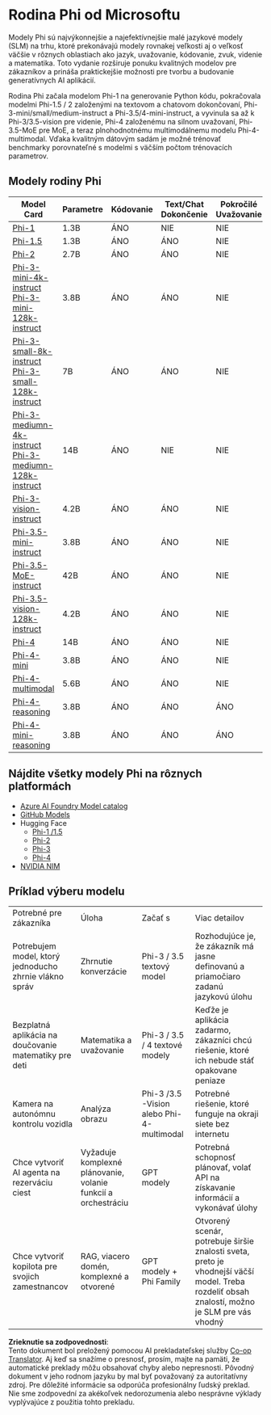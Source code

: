 <!--
CO_OP_TRANSLATOR_METADATA:
{
  "original_hash": "b5d936ffe4dfbab2244f6eb21b11f3b3",
  "translation_date": "2025-05-09T08:12:53+00:00",
  "source_file": "md/01.Introduction/01/01.PhiFamily.md",
  "language_code": "sk"
}
-->
# Rodina Phi od Microsoftu

Modely Phi sú najvýkonnejšie a najefektívnejšie malé jazykové modely (SLM) na trhu, ktoré prekonávajú modely rovnakej veľkosti aj o veľkosť väčšie v rôznych oblastiach ako jazyk, uvažovanie, kódovanie, zvuk, videnie a matematika. Toto vydanie rozširuje ponuku kvalitných modelov pre zákazníkov a prináša praktickejšie možnosti pre tvorbu a budovanie generatívnych AI aplikácií.

Rodina Phi začala modelom Phi-1 na generovanie Python kódu, pokračovala modelmi Phi-1.5 / 2 založenými na textovom a chatovom dokončovaní, Phi-3-mini/small/medium-instruct a Phi-3.5/4-mini-instruct, a vyvinula sa až k Phi-3/3.5-vision pre videnie, Phi-4 založenému na silnom uvažovaní, Phi-3.5-MoE pre MoE, a teraz plnohodnotnému multimodálnemu modelu Phi-4-multimodal. Vďaka kvalitným dátovým sadám je možné trénovať benchmarky porovnateľné s modelmi s väčším počtom trénovacích parametrov.

## Modely rodiny Phi

<div style="font-size:8px">

| Model Card |Parametre|Kódovanie|Text/Chat Dokončenie|Pokročilé Uvažovanie| Videnie | Zvuk | MoE
| - | -  | - | - |- |- |- |- |
|[Phi-1](https://huggingface.co/microsoft/phi-1)|1.3B| ÁNO| NIE | NIE |NIE |NIE |NIE |
|[Phi-1.5](https://huggingface.co/microsoft/phi-1_5)|1.3B| ÁNO|ÁNO| NIE |NIE |NIE |NIE |
|[Phi-2](https://huggingface.co/microsoft/phi-1_5)|2.7B| ÁNO|ÁNO| NIE |NIE |NIE |NIE |
|[Phi-3-mini-4k-instruct](https://huggingface.co/microsoft/Phi-3-mini-4k-instruct)<br/>[Phi-3-mini-128k-instruct](https://huggingface.co/microsoft/Phi-3-mini-128k-instruct)|3.8B| ÁNO|ÁNO| NIE |NIE |NIE |NIE |
|[Phi-3-small-8k-instruct](https://huggingface.co/microsoft/Phi-3-small-8k-instruct)<br/>[Phi-3-small-128k-instruct](https://huggingface.co/microsoft/Phi-3-small-128k-instruct)<br/>|7B| ÁNO|ÁNO| NIE |NIE |NIE |NIE |
|[Phi-3-mediumn-4k-instruct](https://huggingface.co/microsoft/Phi-3-medium-4k-instruct)<br>[Phi-3-mediumn-128k-instruct](https://huggingface.co/microsoft/Phi-3-medium-128k-instruct)|14B|ÁNO|NIE| NIE |NIE |NIE |NIE |
|[Phi-3-vision-instruct](https://huggingface.co/microsoft/Phi-3-vision-128k-instruct)|4.2B|ÁNO|ÁNO|NIE |NIE |NIE |NIE |
|[Phi-3.5-mini-instruct](https://huggingface.co/microsoft/Phi-3.5-mini-instruct)|3.8B|ÁNO|ÁNO| NIE |NIE |NIE |NIE |
|[Phi-3.5-MoE-instruct](https://huggingface.co/microsoft/Phi-3.5-MoE-instruct)|42B|ÁNO|ÁNO| NIE |NIE |NIE |ÁNO |
|[Phi-3.5-vision-128k-instruct](https://huggingface.co/microsoft/Phi-3.5-vision-instruct)|4.2B|ÁNO|ÁNO| NIE |ÁNO |NIE |NIE |
|[Phi-4](https://huggingface.co/microsoft/phi-4)|14B|ÁNO|ÁNO| NIE |NIE |NIE |NIE |
|[Phi-4-mini](https://huggingface.co/microsoft/Phi-4-mini-instruct)|3.8B|ÁNO|ÁNO| NIE |NIE |NIE |NIE |
|[Phi-4-multimodal](https://huggingface.co/microsoft/Phi-4-multimodal-instruct)|5.6B|ÁNO|ÁNO| NIE |ÁNO |ÁNO |NIE |
|[Phi-4-reasoning](../../../../../md/01.Introduction/01)|3.8B|ÁNO|ÁNO| ÁNO |NIE |NIE |NIE |
|[Phi-4-mini-reasoning](../../../../../md/01.Introduction/01)|3.8B|ÁNO|ÁNO| ÁNO |NIE |NIE |NIE |

</div>

## **Nájdite všetky modely Phi na rôznych platformách**

- [Azure AI Foundry Model catalog](https://ai.azure.com/explore/models?selectedCollection=phi)
- [GitHub Models](https://github.com/marketplace?query=Phi&type=models)
- Hugging Face
  - [Phi-1 /1.5](https://huggingface.co/collections/microsoft/phi-1-6626e29134744e94e222d572)
  - [Phi-2](https://huggingface.co/microsoft/phi-2)
  - [Phi-3](https://huggingface.co/collections/microsoft/phi-3-6626e15e9585a200d2d761e3)
  - [Phi-4](https://huggingface.co/collections/microsoft/phi-4-677e9380e514feb5577a40e4) 
- [NVIDIA NIM](https://build.nvidia.com/search?q=Phi)
 
## Príklad výberu modelu

| | | | |
|-|-|-|-|
|Potrebné pre zákazníka|Úloha|Začať s|Viac detailov|
|Potrebujem model, ktorý jednoducho zhrnie vlákno správ|Zhrnutie konverzácie|Phi-3 / 3.5 textový model|Rozhodujúce je, že zákazník má jasne definovanú a priamočiaro zadanú jazykovú úlohu|
|Bezplatná aplikácia na doučovanie matematiky pre deti|Matematika a uvažovanie|Phi-3 / 3.5 / 4 textové modely|Keďže je aplikácia zadarmo, zákazníci chcú riešenie, ktoré ich nebude stáť opakovane peniaze|
|Kamera na autonómnu kontrolu vozidla|Analýza obrazu|Phi-3 /3.5 -Vision alebo Phi-4-multimodal|Potrebné riešenie, ktoré funguje na okraji siete bez internetu|
|Chce vytvoriť AI agenta na rezerváciu ciest|Vyžaduje komplexné plánovanie, volanie funkcií a orchestráciu|GPT modely|Potrebná schopnosť plánovať, volať API na získavanie informácií a vykonávať úlohy|
|Chce vytvoriť kopilota pre svojich zamestnancov|RAG, viacero domén, komplexné a otvorené|GPT modely + Phi Family|Otvorený scenár, potrebuje širšie znalosti sveta, preto je vhodnejší väčší model. Treba rozdeliť obsah znalostí, možno je SLM pre vás vhodný|

**Zrieknutie sa zodpovednosti**:  
Tento dokument bol preložený pomocou AI prekladateľskej služby [Co-op Translator](https://github.com/Azure/co-op-translator). Aj keď sa snažíme o presnosť, prosím, majte na pamäti, že automatické preklady môžu obsahovať chyby alebo nepresnosti. Pôvodný dokument v jeho rodnom jazyku by mal byť považovaný za autoritatívny zdroj. Pre dôležité informácie sa odporúča profesionálny ľudský preklad. Nie sme zodpovední za akékoľvek nedorozumenia alebo nesprávne výklady vyplývajúce z použitia tohto prekladu.